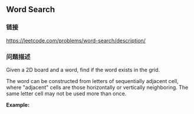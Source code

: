 ## Word Search  
### 链接  
https://leetcode.com/problems/word-search/description/  
### 问题描述
Given a 2D board and a word, find if the word exists in the grid.

The word can be constructed from letters of sequentially adjacent cell, where &quot;adjacent&quot; cells are those horizontally or vertically neighboring. The same letter cell may not be used more than once.

**Example:**
